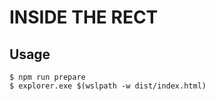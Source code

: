 # INSIDE THE RECT

## Usage

```
$ npm run prepare
$ explorer.exe $(wslpath -w dist/index.html)
```
